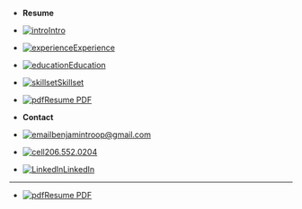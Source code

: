 <!-- docs/_sidebar.md -->
- **Resume**
- [![intro](https://icongr.am/material/account.svg?size=16&color=currentColor)Intro](/?id=intro)
- [![experience](https://icongr.am/material/briefcase.svg?size=16&color=currentColor)Experience](/?id=experience)
- [![education](https://icongr.am/material/school.svg?size=16&color=currentColor)Education](/?id=education)
- [![skillset](https://icongr.am/material/hammer-wrench.svg?size=16&color=currentColor)Skillset](/?id=skillset)
- [![pdf](https://icongr.am/material/download.svg?size=16&color=currentColor)Resume PDF](https://drive.google.com/file/d/1yjVrifmYz_LyojnmDHKR023a0JllPAQO/view?usp=sharing)



- **Contact**
- [![email](https://icongr.am/material/email.svg?size=16&color=currentColor)benjamintroop@gmail.com](mailto:benjamintroop@gmail.com) 
- [![cell](https://icongr.am/material/phone.svg?size=16&color=currentColor)206.552.0204](tel:2065520204)
- [![LinkedIn](https://icongr.am/material/linkedin.svg?size=16&color=currentColor)LinkedIn](https://www.linkedin.com/in/bentroop)

---
- [![pdf](https://icongr.am/material/download.svg?size=16&color=currentColor)Resume PDF](https://drive.google.com/file/d/1yjVrifmYz_LyojnmDHKR023a0JllPAQO/view?usp=sharing)



